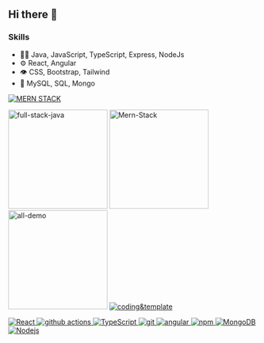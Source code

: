 ## Hi there 👋
### Skills
- 👨‍💻 Java, JavaScript, TypeScript, Express, NodeJs
- ⚙️ React, Angular
- 👁️ CSS, Bootstrap, Tailwind
- 💽 MySQL, SQL, Mongo  <br>

 <a href="https://github.com/ranjeetdakshvanshi/LATEST-UPDATE"><img alt="MERN STACK" src="https://github.com/user-attachments/assets/c03a8a2a-c52c-4d67-8005-02b678d5acef" /></a>
<p>
  <a href="https://github.com/ranjeetdakshvanshi/JAVA-CODE"><img alt="full-stack-java" width="200px" src="https://github.com/user-attachments/assets/45462e1e-8ab5-460b-b8c3-a20457cfb295"/></a>
  <a href="https://github.com/ranjeetdakshvanshi/MERN-STACK"><img alt="Mern-Stack" width="200px" src="https://github.com/user-attachments/assets/ae6eac97-e92a-4252-8e48-c1181d32b9f5" /></a>
  <a href="https://github.com/ranjeetdakshvanshi/MEAN-STACK"><img alt="all-demo" width="200px" src="https://github.com/user-attachments/assets/6c92711b-d72e-47df-a1b6-e6029770b808"/></a>
  <a href="https://github.com/ranjeetdakshvanshi/demo"><img alt="coding&template" src="https://github.com/user-attachments/assets/d5f17a64-5d51-46c6-845c-7de74d54c39c"/></a>
   
 </p>
 <p><a href="https://github.com/ranjeetdakshvanshi/">
  <img alt="React" src="https://img.shields.io/badge/-React-45b8d8?style=flat-square&logo=react&logoColor=white" />
  <img alt="github actions" src="https://img.shields.io/badge/-Github_Actions-2088FF?style=flat-square&logo=github-actions&logoColor=white" />
   <img alt="TypeScript" src="https://img.shields.io/badge/-TypeScript-007ACC?style=flat-square&logo=typescript&logoColor=white" />
   <img alt="git" src="https://img.shields.io/badge/-Git-F05032?style=flat-square&logo=git&logoColor=white" />
   <img alt="angular" src="https://img.shields.io/badge/-Angular-DD0031?style=flat-square&logo=angular&logoColor=white" />
  <img alt="npm" src="https://img.shields.io/badge/-NPM-CB3837?style=flat-square&logo=npm&logoColor=white" />
  <img alt="MongoDB" src="https://img.shields.io/badge/-MongoDB-13aa52?style=flat-square&logo=mongodb&logoColor=white" />
  <img alt="Nodejs" src="https://img.shields.io/badge/-Nodejs-43853d?style=flat-square&logo=Node.js&logoColor=white" /></a>
</p>
